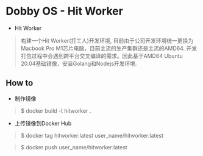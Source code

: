 # Dobby OS - Hit Worker

* Hit Worker
> 构建一个Hit Worker(打工人)开发环境, 目前由于公司开发环境统一更换为Macbook Pro M1芯片电脑，目前主流的生产集群还是主流的AMD64. 开发打包过程中会遇到跨平台交叉编译的需求。因此基于AMD64 Ubuntu 20.04基础镜像，安装Golang和Nodejs开发环境.


## How to

* 制作镜像

> $ docker build -t hitworker .

* 上传镜像到Docker Hub

> $ docker tag hitworker:latest user_name/hitworker:latest

> $ docker push user_name/hitworker:latest
